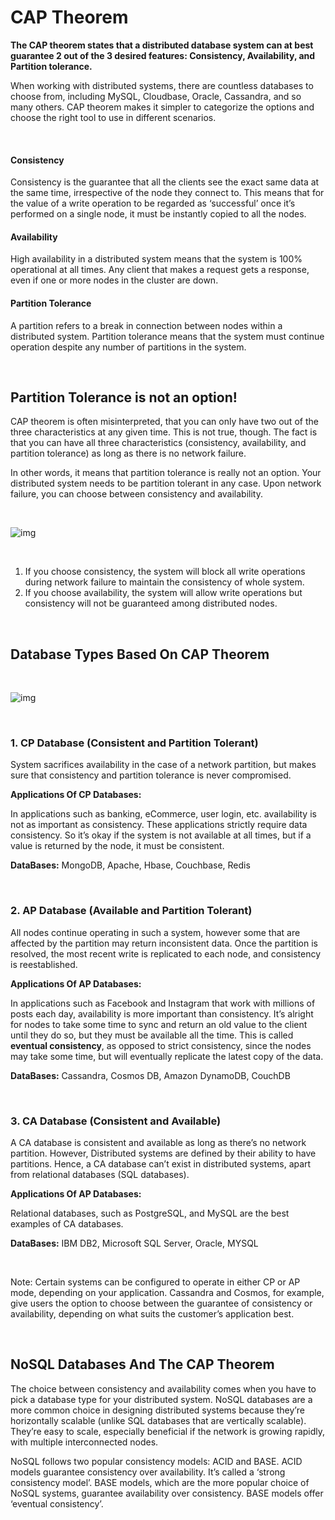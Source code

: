 # CAP Theorem

**The CAP theorem states that a distributed database system can at best guarantee 2 out of the 3 desired features: Consistency, Availability, and Partition tolerance.**

When working with distributed systems, there are countless databases to choose from, including MySQL, Cloudbase, Oracle, Cassandra, and so many others. CAP theorem makes it simpler to categorize the options and choose the right tool to use in different scenarios.

<br>

#### Consistency
Consistency is the guarantee that all the clients see the exact same data at the same time, irrespective of the node they connect to. This means that for the value of a write operation to be regarded as ‘successful’ once it’s performed on a single node, it must be instantly copied to all the nodes.

#### Availability
High availability in a distributed system means that the system is 100% operational at all times. Any client that makes a request gets a response, even if one or more nodes in the cluster are down.

#### Partition Tolerance
A partition refers to a break in connection between nodes within a distributed system. Partition tolerance means that the system must continue operation despite any number of partitions in the system.

<br>

## Partition Tolerance is not an option!
CAP theorem is often misinterpreted, that you can only have two out of the three characteristics at any given time. This is not true, though. The fact is that you can have all three characteristics (consistency, availability, and partition tolerance) as long as there is no network failure.

In other words, it means that partition tolerance is really not an option. Your distributed system needs to be partition tolerant in any case. Upon network failure, you can choose between consistency and availability.

<br>

![img](https://miro.medium.com/max/700/0*NdhzeRka30FMCchn)

<br>

1. If you choose consistency, the system will block all write operations during network failure to maintain the consistency of whole system. 
2. If you choose availability, the system will allow write operations but consistency will not be guaranteed among distributed nodes.

<br>


## Database Types Based On CAP Theorem

<br>

![img](https://miro.medium.com/max/1242/1*UgttbELFVn3Z-uc7LeghbA.png)

<br>

### 1. CP Database (Consistent and Partition Tolerant)
System sacrifices availability in the case of a network partition, but makes sure that consistency and partition tolerance is never compromised.

**Applications Of CP Databases:** 

In applications such as banking, eCommerce, user login, etc. availability is not as important as consistency. These applications strictly require data consistency. So it’s okay if the system is not available at all times, but if a value is returned by the node, it must be consistent.

**DataBases:** MongoDB, Apache, Hbase, Couchbase, Redis

<br>

### 2. AP Database (Available and Partition Tolerant)
All nodes continue operating in such a system, however some that are affected by the partition may return inconsistent data. Once the partition is resolved, the most recent write is replicated to each node, and consistency is reestablished.

**Applications Of AP Databases:** 

In applications such as Facebook and Instagram that work with millions of posts each day, availability is more important than consistency. It’s alright for nodes to take some time to sync and return an old value to the client until they do so, but they must be available all the time. This is called **eventual consistency**, as opposed to strict consistency, since the nodes may take some time, but will eventually replicate the latest copy of the data.

**DataBases:** Cassandra, Cosmos DB, Amazon DynamoDB, CouchDB

<br>

### 3. CA Database (Consistent and Available)
A CA database is consistent and available as long as there’s no network partition. However, Distributed systems are defined by their ability to have partitions.  Hence, a CA database can’t exist in distributed systems, apart from relational databases (SQL databases).

**Applications Of AP Databases:** 

Relational databases, such as PostgreSQL, and MySQL are the best examples of CA databases.

**DataBases:** IBM DB2, Microsoft SQL Server, Oracle, MYSQL

<br>

Note: Certain systems can be configured to operate in either CP or AP mode, depending on your application. Cassandra and Cosmos, for example, give users the option to choose between the guarantee of consistency or availability, depending on what suits the customer’s application best.

<br>

## NoSQL Databases And The CAP Theorem
The choice between consistency and availability comes when you have to pick a database type for your distributed system. NoSQL databases are a more common choice in designing distributed systems because they’re horizontally scalable (unlike SQL databases that are vertically scalable). They’re easy to scale, especially beneficial if the network is growing rapidly, with multiple interconnected nodes.

NoSQL follows two popular consistency models: ACID and BASE. ACID models guarantee consistency over availability. It’s called a ‘strong consistency model’. BASE models, which are the more popular choice of NoSQL systems, guarantee availability over consistency. BASE models offer ‘eventual consistency’.
